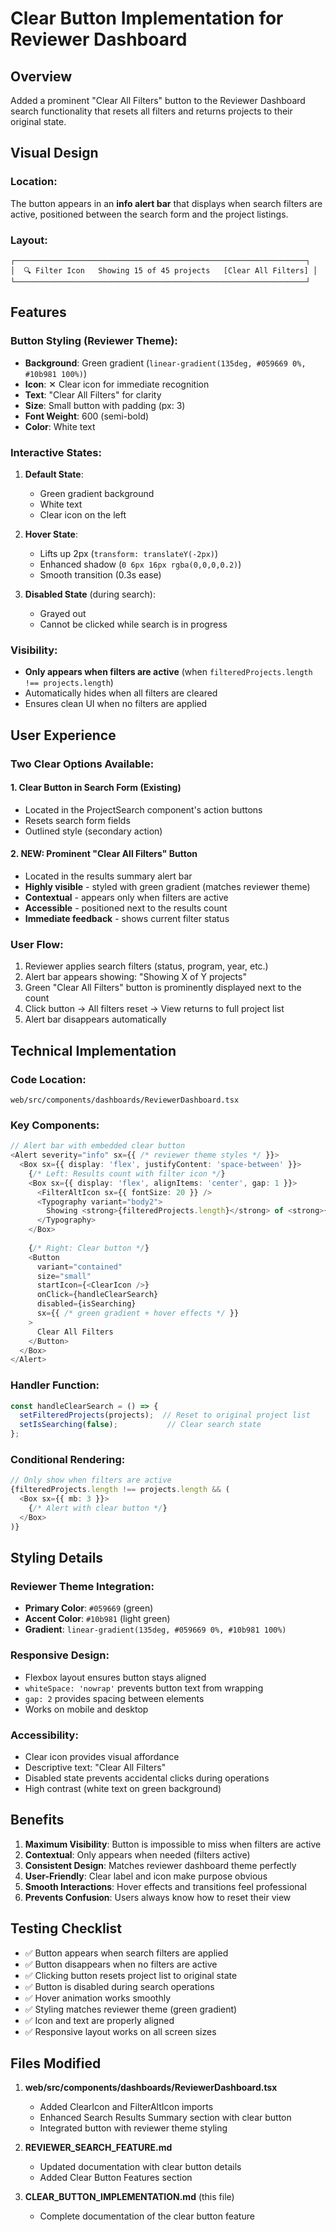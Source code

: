 # Clear Button Implementation for Reviewer Dashboard

## Overview
Added a prominent "Clear All Filters" button to the Reviewer Dashboard search functionality that resets all filters and returns projects to their original state.

## Visual Design

### Location:
The button appears in an **info alert bar** that displays when search filters are active, positioned between the search form and the project listings.

### Layout:
```
┌─────────────────────────────────────────────────────────────────┐
│  🔍 Filter Icon   Showing 15 of 45 projects   [Clear All Filters] │
└─────────────────────────────────────────────────────────────────┘
```

## Features

### Button Styling (Reviewer Theme):
- **Background**: Green gradient (`linear-gradient(135deg, #059669 0%, #10b981 100%)`)
- **Icon**: ✕ Clear icon for immediate recognition
- **Text**: "Clear All Filters" for clarity
- **Size**: Small button with padding (px: 3)
- **Font Weight**: 600 (semi-bold)
- **Color**: White text

### Interactive States:
1. **Default State**:
   - Green gradient background
   - White text
   - Clear icon on the left

2. **Hover State**:
   - Lifts up 2px (`transform: translateY(-2px)`)
   - Enhanced shadow (`0 6px 16px rgba(0,0,0,0.2)`)
   - Smooth transition (0.3s ease)

3. **Disabled State** (during search):
   - Grayed out
   - Cannot be clicked while search is in progress

### Visibility:
- **Only appears when filters are active** (when `filteredProjects.length !== projects.length`)
- Automatically hides when all filters are cleared
- Ensures clean UI when no filters are applied

## User Experience

### Two Clear Options Available:

#### 1. Clear Button in Search Form (Existing)
- Located in the ProjectSearch component's action buttons
- Resets search form fields
- Outlined style (secondary action)

#### 2. **NEW: Prominent "Clear All Filters" Button**
- Located in the results summary alert bar
- **Highly visible** - styled with green gradient (matches reviewer theme)
- **Contextual** - appears only when filters are active
- **Accessible** - positioned next to the results count
- **Immediate feedback** - shows current filter status

### User Flow:
1. Reviewer applies search filters (status, program, year, etc.)
2. Alert bar appears showing: "Showing X of Y projects"
3. Green "Clear All Filters" button is prominently displayed next to the count
4. Click button → All filters reset → View returns to full project list
5. Alert bar disappears automatically

## Technical Implementation

### Code Location:
`web/src/components/dashboards/ReviewerDashboard.tsx`

### Key Components:
```typescript
// Alert bar with embedded clear button
<Alert severity="info" sx={{ /* reviewer theme styles */ }}>
  <Box sx={{ display: 'flex', justifyContent: 'space-between' }}>
    {/* Left: Results count with filter icon */}
    <Box sx={{ display: 'flex', alignItems: 'center', gap: 1 }}>
      <FilterAltIcon sx={{ fontSize: 20 }} />
      <Typography variant="body2">
        Showing <strong>{filteredProjects.length}</strong> of <strong>{projects.length}</strong> projects
      </Typography>
    </Box>
    
    {/* Right: Clear button */}
    <Button
      variant="contained"
      size="small"
      startIcon={<ClearIcon />}
      onClick={handleClearSearch}
      disabled={isSearching}
      sx={{ /* green gradient + hover effects */ }}
    >
      Clear All Filters
    </Button>
  </Box>
</Alert>
```

### Handler Function:
```typescript
const handleClearSearch = () => {
  setFilteredProjects(projects);  // Reset to original project list
  setIsSearching(false);           // Clear search state
};
```

### Conditional Rendering:
```typescript
// Only show when filters are active
{filteredProjects.length !== projects.length && (
  <Box sx={{ mb: 3 }}>
    {/* Alert with clear button */}
  </Box>
)}
```

## Styling Details

### Reviewer Theme Integration:
- **Primary Color**: `#059669` (green)
- **Accent Color**: `#10b981` (light green)
- **Gradient**: `linear-gradient(135deg, #059669 0%, #10b981 100%)`

### Responsive Design:
- Flexbox layout ensures button stays aligned
- `whiteSpace: 'nowrap'` prevents button text from wrapping
- `gap: 2` provides spacing between elements
- Works on mobile and desktop

### Accessibility:
- Clear icon provides visual affordance
- Descriptive text: "Clear All Filters"
- Disabled state prevents accidental clicks during operations
- High contrast (white text on green background)

## Benefits

1. **Maximum Visibility**: Button is impossible to miss when filters are active
2. **Contextual**: Only appears when needed (filters active)
3. **Consistent Design**: Matches reviewer dashboard theme perfectly
4. **User-Friendly**: Clear label and icon make purpose obvious
5. **Smooth Interactions**: Hover effects and transitions feel professional
6. **Prevents Confusion**: Users always know how to reset their view

## Testing Checklist

- ✅ Button appears when search filters are applied
- ✅ Button disappears when no filters are active
- ✅ Clicking button resets project list to original state
- ✅ Button is disabled during search operations
- ✅ Hover animation works smoothly
- ✅ Styling matches reviewer theme (green gradient)
- ✅ Icon and text are properly aligned
- ✅ Responsive layout works on all screen sizes

## Files Modified

1. **web/src/components/dashboards/ReviewerDashboard.tsx**
   - Added ClearIcon and FilterAltIcon imports
   - Enhanced Search Results Summary section with clear button
   - Integrated button with reviewer theme styling

2. **REVIEWER_SEARCH_FEATURE.md**
   - Updated documentation with clear button details
   - Added Clear Button Features section

3. **CLEAR_BUTTON_IMPLEMENTATION.md** (this file)
   - Complete documentation of the clear button feature


